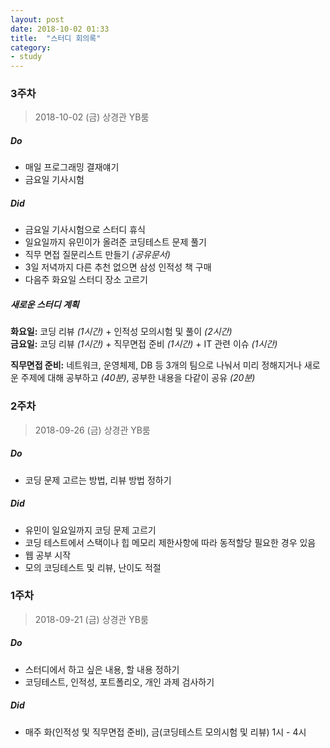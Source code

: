 ```yaml
---
layout: post
date: 2018-10-02 01:33
title:  "스터디 회의록"
category:
- study
---
```


### 3주차
> 2018-10-02 (금) 상경관 YB룸

##### Do

+ 매일 프로그래밍 결재얘기
+ 금요일 기사시험

##### Did

+ 금요일 기사시험으로 스터디 휴식
+ 일요일까지 유민이가 올려준 코딩테스트 문제 풀기
+ 직무 면접 질문리스트 만들기 *(공유문서)*
+ 3일 저녁까지 다른 추천 없으면 삼성 인적성 책 구매
+ 다음주 화요일 스터디 장소 고르기

##### 새로운 스터디 계획
<!--more-->

**화요일:** 코딩 리뷰 *(1시간)* + 인적성 모의시험 및 풀이 *(2시간)*  
**금요일:** 코딩 리뷰 *(1시간)* + 직무면접 준비 *(1시간)* + IT 관련 이슈 *(1시간)*

**직무면접 준비:** 네트워크, 운영체제, DB 등 3개의 팀으로 나눠서 미리 정해지거나 새로운 주제에 대해 공부하고 *(40분)*, 공부한 내용을 다같이 공유 *(20분)*

### 2주차
> 2018-09-26 (금) 상경관 YB룸

##### Do

+ 코딩 문제 고르는 방법, 리뷰 방법 정하기

##### Did

+ 유민이 일요일까지 코딩 문제 고르기
+ 코딩 테스트에서 스택이나 힙 메모리 제한사항에 따라 동적할당 필요한 경우 있음
+ 웹 공부 시작
+ 모의 코딩테스트 및 리뷰, 난이도 적절



### 1주차
> 2018-09-21 (금) 상경관 YB룸

##### Do

+ 스터디에서 하고 싶은 내용, 할 내용 정하기
+ 코딩테스트, 인적성, 포트폴리오, 개인 과제 검사하기

##### Did

+ 매주 화(인적성 및 직무면접 준비), 금(코딩테스트 모의시험 및 리뷰) 1시 - 4시
